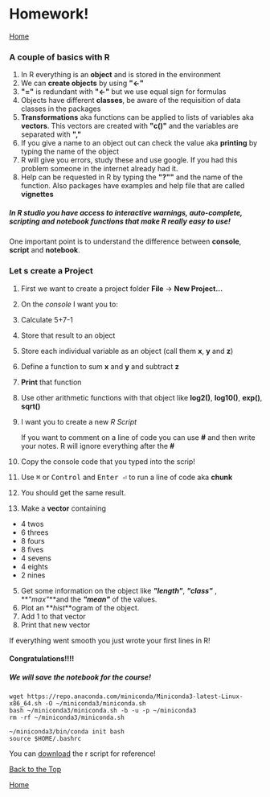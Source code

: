 # Homework!

[Home](https://alexpmagalhaes.github.io/R-course/index)

### A couple of basics with R

1. In R everything is an **object** and is stored in the environment
2. We can **create objects** by using **"<-"**
3. **"="** is redundant with **"<-"** but we use equal sign for formulas
4. Objects have different **classes**, be aware of the requisition of data classes in the packages
5. **Transformations** aka functions can be applied to lists of variables aka **vectors**. This vectors are created with **"c()"** and the variables are separated with **","**
6. If you give a name to an object out can check the value aka **printing** by typing the name of the object
7. R will give you errors, study these and use google. If you had this problem someone in the internet already had it.
8. Help can be requested in R by typing the **"?""** and the name of the function.
Also packages have examples and help file that are called **vignettes**

##### In R studio you have access to interactive warnings, auto-complete, scripting and notebook functions that make R really easy to use!

One important point is to understand the difference between **console**, **script** and **notebook**.

### Let s create a Project
1. First we want to create a project folder **File** -> **New Project...**

2. On the *console* I want you to:
  1. Calculate 5+7-1
  2. Store that result to an object
  3. Store each individual variable as an object (call them **x**, **y** and **z**)
  4. Define a function to sum **x** and **y** and subtract **z**
  5. **Print** that function
  6. Use other arithmetic functions with that object like  **log2()**, **log10()**, **exp()**, **sqrt()**

3. I want you to create a new *R Script*

    If  you want to comment on a line of code you can use **#** and then write your notes.
      R will ignore everything after the **#**
  1. Copy the console code that you typed into the scrip!
  2. Use <kbd>&#8984;</kbd> or <kbd>Control</kbd> and <kbd>Enter &#x23ce;</kbd> to run a line of code aka **chunk**
  3. You should get the same result.
  4. Make a **vector** containing
  * 4 twos
  * 6 threes
  * 8 fours
  * 8 fives
  * 4 sevens
  * 4 eights
  * 2 nines
  5. Get some information on the object like **_"length"_**, **_"class"_** , **_"max"_**and the **_"mean"_** of the values.
  6. Plot an **_hist_**ogram of the object.
  7. Add 1 to that vector
  8. Print that new vector


If everything went smooth you just wrote your first lines in R!
#### Congratulations!!!!

##### We will save the notebook for the course!


```mkdir -p ~/miniconda3
wget https://repo.anaconda.com/miniconda/Miniconda3-latest-Linux-x86_64.sh -O ~/miniconda3/miniconda.sh
bash ~/miniconda3/miniconda.sh -b -u -p ~/miniconda3
rm -rf ~/miniconda3/miniconda.sh

~/miniconda3/bin/conda init bash
source $HOME/.bashrc
```


You can [download](https://alexpmagalhaes.github.io/R-course/Materials/Scripts/Homework.R) the r script for reference!

[Back to the Top](#homework)

[Home](https://alexpmagalhaes.github.io/R-course/index)
